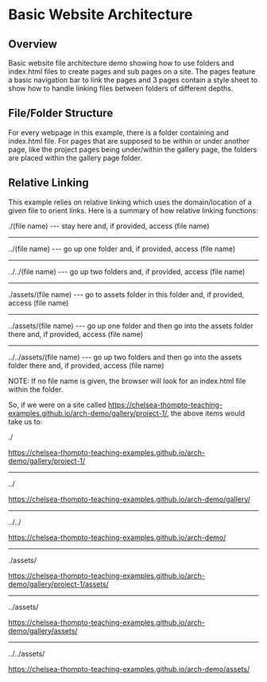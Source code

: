 # Basic Website Architecture

## Overview

Basic website file architecture demo showing how to use folders and index.html files to create pages and sub pages on a site. The pages feature a basic navigation bar to link the pages and 3 pages contain a style sheet to show how to handle linking files between folders of different depths.

## File/Folder Structure

For every webpage in this example, there is a folder containing and index.html file. For pages that are supposed to be within or under another page, like the project pages being under/within the gallery page, the folders are placed within the gallery page folder. 

## Relative Linking

This example relies on relative linking which uses the domain/location of a given file to orient links. Here is a summary of how relative linking functions:

./(file name) --- stay here and, if provided, access (file name)

---

../(file name) --- go up one folder and, if provided, access (file name)

---

../../(file name) --- go up two folders and, if provided, access (file name)

---

./assets/(file name) --- go to assets folder in this folder and, if provided, access (file name)

---

../assets/(file name) --- go up one folder and then go into the assets folder there and, if provided, access (file name)

---

../../assets/(file name) --- go up two folders and then go into the assets folder there and, if provided, access (file name)

NOTE: If no file name is given, the browser will look for an index.html file within the folder.

So, if we were on a site called https://chelsea-thompto-teaching-examples.github.io/arch-demo/gallery/project-1/, the above items would take us to:

./

https://chelsea-thompto-teaching-examples.github.io/arch-demo/gallery/project-1/

---

../

https://chelsea-thompto-teaching-examples.github.io/arch-demo/gallery/

---

../../

https://chelsea-thompto-teaching-examples.github.io/arch-demo/

---

./assets/

https://chelsea-thompto-teaching-examples.github.io/arch-demo/gallery/project-1/assets/

---

../assets/

https://chelsea-thompto-teaching-examples.github.io/arch-demo/gallery/assets/

---

../../assets/

https://chelsea-thompto-teaching-examples.github.io/arch-demo/assets/